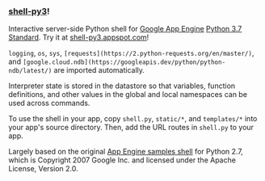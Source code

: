 ### [shell-py3](https://shell-py3.appspot.com/)!

Interactive server-side Python shell for [Google App Engine](https://cloud.google.com/appengine/) [Python 3.7 Standard](https://cloud.google.com/appengine/docs/standard/python3/). Try it at [shell-py3.appspot.com](https://shell-py3.appspot.com/)!

`logging`, `os`, `sys`, `[requests](https://2.python-requests.org/en/master/)`, and `[google.cloud.ndb](https://googleapis.dev/python/python-ndb/latest/)` are imported automatically.

Interpreter state is stored in the datastore so that variables, function definitions, and other values in the global and local namespaces can be used across commands.

To use the shell in your app, copy `shell.py`, `static/*`, and `templates/*` into your app's source directory. Then, add the URL routes in `shell.py` to your app.

Largely based on the original [App Engine samples shell](https://code.google.com/archive/p/google-app-engine-samples/wikis/GoogleAppEngineSamples.wiki) for Python 2.7, which is Copyright 2007 Google Inc. and licensed under the Apache License, Version 2.0.
